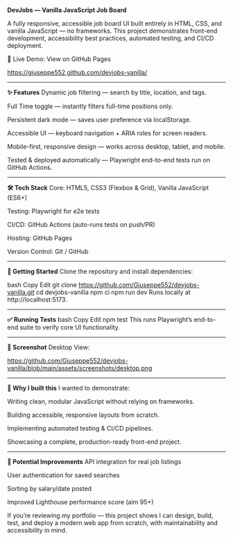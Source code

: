 **DevJobs — Vanilla JavaScript Job Board**



A fully responsive, accessible job board UI built entirely in HTML, CSS, and vanilla JavaScript — no frameworks.
This project demonstrates front-end development, accessibility best practices, automated testing, and CI/CD deployment.

🔗 Live Demo: View on GitHub Pages

https://giuseppe552.github.com/devjobs-vanilla/


---

**✨ Features**
Dynamic job filtering — search by title, location, and tags.

Full Time toggle — instantly filters full-time positions only.

Persistent dark mode — saves user preference via localStorage.

Accessible UI — keyboard navigation + ARIA roles for screen readers.

Mobile-first, responsive design — works across desktop, tablet, and mobile.

Tested & deployed automatically — Playwright end-to-end tests run on GitHub Actions.


---





**🛠 Tech Stack**
Core: HTML5, CSS3 (Flexbox & Grid), Vanilla JavaScript (ES6+)

Testing: Playwright for e2e tests

CI/CD: GitHub Actions (auto-runs tests on push/PR)

Hosting: GitHub Pages

Version Control: Git / GitHub

---



**🚀 Getting Started**
Clone the repository and install dependencies:

bash
Copy
Edit
git clone https://github.com/Giuseppe552/devjobs-vanilla.git
cd devjobs-vanilla
npm ci
npm run dev
Runs locally at http://localhost:5173.

---

**✅ Running Tests**
bash
Copy
Edit
npm test
This runs Playwright’s end-to-end suite to verify core UI functionality.



---

**📸 Screenshot**
Desktop View:

https://github.com/Giuseppe552/devjobs-vanilla/blob/main/assets/screenshots/desktop.png



---

**📌 Why I built this**
I wanted to demonstrate:

Writing clean, modular JavaScript without relying on frameworks.

Building accessible, responsive layouts from scratch.

Implementing automated testing & CI/CD pipelines.

Showcasing a complete, production-ready front-end project.


---

**🔮 Potential Improvements**
API integration for real job listings

User authentication for saved searches

Sorting by salary/date posted

Improved Lighthouse performance score (aim 95+)





If you’re reviewing my portfolio — this project shows I can design, build, test, and deploy a modern web app from scratch, with maintainability and accessibility in mind.
